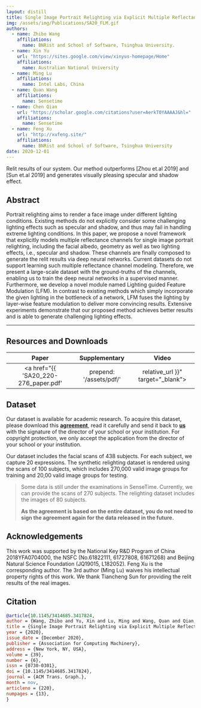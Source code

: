 ```yaml
---
layout: distill
title: Single Image Portrait Relighting via Explicit Multiple Reflectance Channel Modeling
img: /assets/img/Publications/SA20_FLM.gif
authors:
  - name: Zhibo Wang
    affiliations:
      name: BNRist and School of Software, Tsinghua University.
  - name: Xin Yu
    url: "https://sites.google.com/view/xinyus-homepage/Home"
    affiliations:
      name: Australian National University
  - name: Ming Lu
    affiliations:
      name: Intel Labs, China
  - name: Quan Wang
    affiliations:
      name: Sensetime
  - name: Chen Qian
    url: "https://scholar.google.com/citations?user=AerkT0YAAAAJ&hl="
    affiliations:
      name: Sensetime
  - name: Feng Xu
    url: "http://xufeng.site/"
    affiliations:
      name: BNRist and School of Software, Tsinghua University
date: 2020-12-01
---
```


<div class="row">
    <div class="col-sm mt-3 mt-md-0">
        <img class="img-fluid rounded z-depth-1" src="{{ '/assets/img/Publications/SA20_FLM_teaser.png' | relative_url }}" alt="" title="teaser image"/>
    </div>
</div>
<div class="caption">
    Relit results of our system. Our method outperforms [Zhou et.al 2019]<d-cite key="zhou2019deep"></d-cite> and [Sun et.al 2019]<d-cite key="sun2019single"></d-cite> and generates visually pleasing specular and shadow effect.
</div>

## Abstract

Portrait relighting aims to render a face image under different lighting conditions. Existing methods do not explicitly consider some challenging lighting effects such as specular and shadow, and thus may fail in handling extreme lighting conditions. In this paper, we propose a novel framework that explicitly models multiple reflectance channels for single image portrait relighting, including the facial albedo, geometry as well as two lighting effects, i.e., specular and shadow. These channels are finally composed to generate the relit results via deep neural networks. Current datasets do not support learning such multiple reflectance channel modeling. Therefore, we present a large-scale dataset with the ground-truths of the channels, enabling us to train the deep neural networks in a supervised manner. Furthermore, we develop a novel module named Lighting guided Feature Modulation (LFM). In contrast to existing methods which simply incorporate the given lighting in the bottleneck of a network, LFM fuses the lighting by layer-wise feature modulation to deliver more convincing results. Extensive experiments demonstrate that our proposed method achieves better results and is able to generate challenging lighting effects.

---

## Resources and Downloads

| Paper | Supplementary  | Video |
|:-:|:-:|:-:|
|<a href="{{ 'SA20_220-276_paper.pdf' | prepend: '/assets/pdf/' | relative_url }}" target="_blank"><span style="font-size: 3em; color: Tomato;"><i class="fas fa-file-pdf"></i></span></a>|<a href="{{ 'SA20_220-276_supplementary.pdf' | prepend: '/assets/pdf/' | relative_url }}" target="_blank"><span style="font-size: 3em; color: Tomato;"><i class="fas fa-file-pdf"></i></span></a>|<a href="https://drive.google.com/file/d/1tNNEHSpNJmdh25Bj4IzMLJ4Q93q_gbwL/view?usp=sharing" target="_blank"><span style="font-size: 3em; color: blueviolet;"><i class="fas fa-file-video"></i></span></a>|

## Dataset

Our dataset is available for academic research. To acquire this dataset, please download this <a href="{{ 'MRCD_Dataset_Agreement.pdf' | prepend: '/assets/pdf/' | relative_url }}" target="_blank">**agreement**</a>, read it carefully and send it back to <a href="mailto:{{ site.email | encode_email }}">**us**</a> with the signature of the director of your school or your institution. For copyright protection, we only accept the application from the director of your school or your institution.

Our dataset includes the facial scans of 438 subjects. For each subject, we capture 20 expressions. The synthetic relighting dataset is rendered using the scans of 100 subjects, which includes 270,000 valid image groups for training and 20,00 valid image groups for testing. 

> Some data is still under the examinations in SenseTime. Currently, we can provide the scans of 270 subjects. The relighting dataset includes the images of 80 subjects.
> 
> **As the agreement is based on the entire dataset, you do not need to sign the agreement again for the data released in the future.**

## Acknowledgements
This work was supported by the National Key R&D Program of China 2018YFA0704000, the NSFC (No.61822111, 61727808, 61671268) and Beijing Natural Science Foundation (JQ19015, L182052). Feng Xu is the corresponding author. The 3rd author (Ming Lu) waives his intellectual property rights of this work. We thank Tiancheng Sun for providing the relit results of the real images.

## Citation

```bibtex
@article{10.1145/3414685.3417824,
author = {Wang, Zhibo and Yu, Xin and Lu, Ming and Wang, Quan and Qian, Chen and Xu, Feng},
title = {Single Image Portrait Relighting via Explicit Multiple Reflectance Channel Modeling},
year = {2020},
issue_date = {December 2020},
publisher = {Association for Computing Machinery},
address = {New York, NY, USA},
volume = {39},
number = {6},
issn = {0730-0301},
doi = {10.1145/3414685.3417824},
journal = {ACM Trans. Graph.},
month = nov,
articleno = {220},
numpages = {13},
}
```
